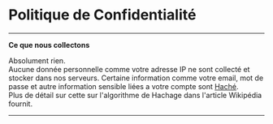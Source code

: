 # Politique de Confidentialité

---

**Ce que nous collectons**  

Absolument rien.  
Aucune donnée personnelle comme votre adresse IP ne sont collecté et stocker dans nos serveurs. Certaine information comme votre email, mot de passe et autre information sensible liées a votre compte sont [Haché](https://fr.wikipedia.org/wiki/Fonction_de_hachage).  
Plus de détail sur cette sur l'algorithme de Hachage dans l'article Wikipédia fournit.

---

